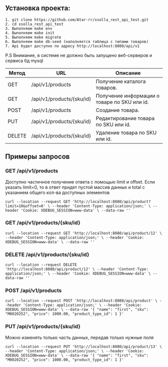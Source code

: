 ## Установка проекта:

```
1. git clone https://github.com/Atar-rr/xsolla_rest_api_test.git
2. cd xsolla_rest_api_test
3. Выполняем make env 
4. Выполняем make init 
5. Выполняем make migrate 
6. Выполняем make db-seed (наполняется таблица с типами товаров)
7. Api будет доступно по адресу http://localhost:8080/api/v1
```

P.S Внимание, в системе не должно быть запущено веб-серверов и сервиса бд mysql

| Метод |	URL | Описание |
| ---  | --- | --- |
| GET |	/api/v1/products |	Получение каталога товаров.
| GET |	/api/v1/products/{sku/id} |	Получение информации о товаре по SKU или id.
| POST |	/api/v1/products |	Создание товара.
| PUT |	/api/v1/products/{sku/id} |	Редактирование товара по SKU или id.
| DELETE | 	/api/v1/products/{sku/id} |	Удаление товара по SKU или id.

## Примеры запросов

### GET /api/v1/products
Доступно частичное получение ответа с помощью limit и offset.
Если указать limit=0, то в ответ придет пустой массив данных и total с указанием общего кол-ва доступных элементов

``
curl --location --request GET 'http://localhost:8080/api/product?limit=10&offset=0' \
--header 'Content-Type: application/json;' \
--header 'Cookie: XDEBUG_SESSION=www-data' \
--data-raw ''
``

### GET /api/v1/products/{sku/id}

``
curl --location --request GET 'http://localhost:8080/api/product/12' \
--header 'Content-Type: application/json;' \
--header 'Cookie: XDEBUG_SESSION=www-data' \
--data-raw ''
``

### DELETE /api/v1/products/{sku/id}

``
curl --location --request DELETE 'http://localhost:8080/api/product/12' \
--header 'Content-Type: application/json;' \
--header 'Cookie: XDEBUG_SESSION=www-data' \
--data-raw ''
``

### POST /api/v1/products

``
curl --location --request POST 'http://localhost:8080/api/product' \
--header 'Content-Type: application/json;' \
--header 'Cookie: XDEBUG_SESSION=www-data' \
--data-raw '{
"name": "first",
"sku": "M0020252",
"price": 1000.00,
"product_type_id": 1
}'
``

### PUT /api/v1/products/{sku/id}
Можно изменять только часть данных, передав только нужные поля

``
curl --location --request PUT 'http://localhost:8080/api/product/13' \
--header 'Content-Type: application/json;' \
--header 'Cookie: XDEBUG_SESSION=www-data' \
--data-raw '{
"name": "first",
"sku": "M0020252",
"price": 1000.00,
"product_type_id": 1
}'
``
